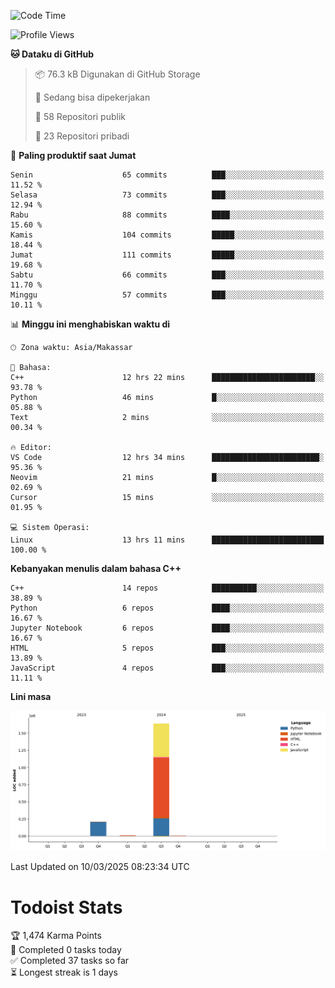 <!--START_SECTION:waka-->
![Code Time](http://img.shields.io/badge/Code%20Time-133%20hrs%2018%20mins-blue)

![Profile Views](http://img.shields.io/badge/Profil%20dilihat-6-blue)

**🐱 Dataku di GitHub** 

> 📦 76.3 kB Digunakan di GitHub Storage 
 > 
> 💼 Sedang bisa dipekerjakan
 > 
> 📜 58 Repositori publik 
 > 
> 🔑 23 Repositori pribadi 
 > 
📅 **Paling produktif saat Jumat** 

```text
Senin                    65 commits          ███░░░░░░░░░░░░░░░░░░░░░░   11.52 % 
Selasa                   73 commits          ███░░░░░░░░░░░░░░░░░░░░░░   12.94 % 
Rabu                     88 commits          ████░░░░░░░░░░░░░░░░░░░░░   15.60 % 
Kamis                    104 commits         █████░░░░░░░░░░░░░░░░░░░░   18.44 % 
Jumat                    111 commits         █████░░░░░░░░░░░░░░░░░░░░   19.68 % 
Sabtu                    66 commits          ███░░░░░░░░░░░░░░░░░░░░░░   11.70 % 
Minggu                   57 commits          ███░░░░░░░░░░░░░░░░░░░░░░   10.11 % 
```


📊 **Minggu ini menghabiskan waktu di** 

```text
🕑︎ Zona waktu: Asia/Makassar

💬 Bahasa: 
C++                      12 hrs 22 mins      ███████████████████████░░   93.78 % 
Python                   46 mins             █░░░░░░░░░░░░░░░░░░░░░░░░   05.88 % 
Text                     2 mins              ░░░░░░░░░░░░░░░░░░░░░░░░░   00.34 % 

🔥 Editor: 
VS Code                  12 hrs 34 mins      ████████████████████████░   95.36 % 
Neovim                   21 mins             █░░░░░░░░░░░░░░░░░░░░░░░░   02.69 % 
Cursor                   15 mins             ░░░░░░░░░░░░░░░░░░░░░░░░░   01.95 % 

💻 Sistem Operasi: 
Linux                    13 hrs 11 mins      █████████████████████████   100.00 % 
```

**Kebanyakan menulis dalam bahasa C++** 

```text
C++                      14 repos            ██████████░░░░░░░░░░░░░░░   38.89 % 
Python                   6 repos             ████░░░░░░░░░░░░░░░░░░░░░   16.67 % 
Jupyter Notebook         6 repos             ████░░░░░░░░░░░░░░░░░░░░░   16.67 % 
HTML                     5 repos             ███░░░░░░░░░░░░░░░░░░░░░░   13.89 % 
JavaScript               4 repos             ███░░░░░░░░░░░░░░░░░░░░░░   11.11 % 
```



**Lini masa**

![Lines of Code chart](https://raw.githubusercontent.com/yusuf601/yusuf601/main/assets/bar_graph.png)


 Last Updated on 10/03/2025 08:23:34 UTC
<!--END_SECTION:waka-->
# Todoist Stats

<!-- TODO-IST:START -->
🏆  1,474 Karma Points           
🌸  Completed 0 tasks today           
✅  Completed 37 tasks so far           
⏳  Longest streak is 1 days
<!-- TODO-IST:END -->
